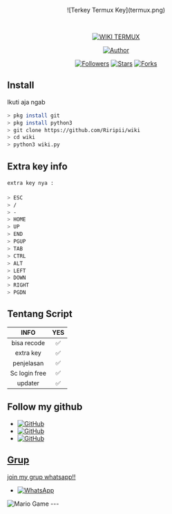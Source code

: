 <p align="center">
![Terkey Termux Key](termux.png)
</p>
<br>



<p align="center">
<a href="#"><img title="WIKI TERMUX" src="https://img.shields.io/badge/-SIMPLE--WIKI--TERMUX-green?colorA=%23ff0000&colorB=%23017e40&style=for-the-badge"></a>
</p>
<p align="center">
<a href="https://github.com/Riripii"><img title="Author" src="https://img.shields.io/badge/AUTHOR-FARHAN-orange?style=for-the-badge&logo=github"></a>
</p>
<p align="center">
<a href="https://github.com/Riripii/followers"><img title="Followers" src="https://img.shields.io/github/followers/Riripii?color=blue&style=flat-square"></a>
<a href="https://github.com/Riripii/nrmbakcewe/stargazers/"><img title="Stars" src="https://img.shields.io/github/stars/Riripii/wiki?color=red&style=flat-square"></a>
<a href="https://github.com/Riripii/nembakcewe/network/members"><img title="Forks" src="http://img.shields.io/github/forks/Riripii/wiki?color=red&style=flat-square"></a>
</p>

## Install
Ikuti aja ngab

```bash
> pkg install git
> pkg install python3
> git clone https://github.com/Riripii/wiki
> cd wiki
> python3 wiki.py
```

## Extra key info
```bash
extra key nya :

> ESC
> /
> -
> HOME
> UP
> END
> PGUP
> TAB
> CTRL
> ALT
> LEFT
> DOWN
> RIGHT
> PGDN
```
## Tentang Script

 INFO | YES |
| :-----------------: | :-------: |
| bisa recode|✅|
| extra key|✅|
| penjelasan|✅|
| Sc login free|✅|
| updater|✅|

## Follow my github

* <a href="https://github.com/Riripii"><img alt="GitHub" src="https://img.shields.io/badge/Riripii%20-%23121011.svg?&style=for-the-badge&logo=github&logoColor=white">
* <a href="https://github.com/FARHAN-KBM"><img alt="GitHub" src="https://img.shields.io/badge/FhansKBM%20-%23121011.svg?&style=for-the-badge&logo=github&logoColor=white">
* <a href="https://github.com/fhans-moby"><img alt="GitHub" src="https://img.shields.io/badge/FhansMOBY%20-%23121011.svg?&style=for-the-badge&logo=github&logoColor=white">



## Grup
join my grup whatsapp!!

* <a href="https://chat.whatsapp.com/I8cVKVpWCfGC6d5CXe8hGB"><img alt="WhatsApp" src="https://img.shields.io/badge/WhatsApp%20Group-25D366?style=for-the-badge&logo=whatsapp&logoColor=white"/></a>

<img src="https://github.com/TheDudeThatCode/TheDudeThatCode/blob/master/Assets/Mario_Gameplay.gif" alt="Mario Game" width="600" />
---
